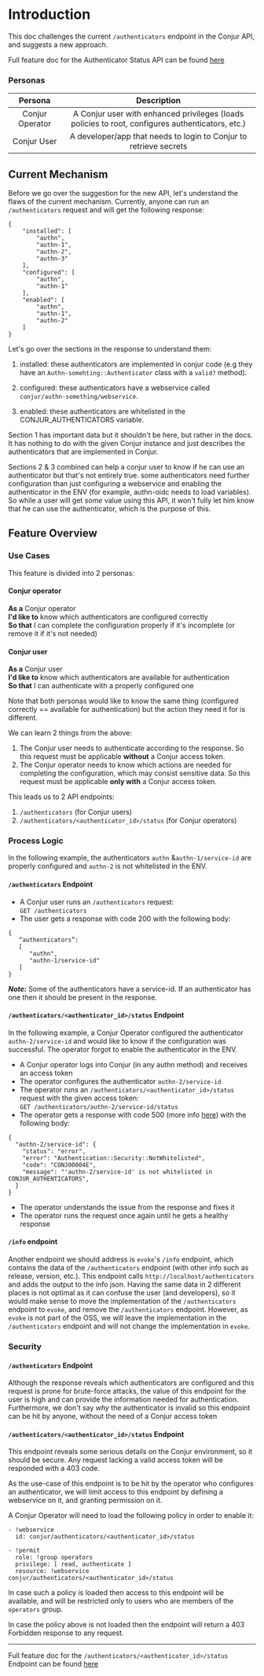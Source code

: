 # Introduction

This doc challenges the current `/authenticators` endpoint in the Conjur API, and
suggests a new approach.

Full feature doc for the Authenticator Status API can be found [here](authenticator_status_api.md)

### Personas

|     **Persona**    |                       **Description**                             |
|:---------------:|:-----------------------------------------------------------------:|
| Conjur Operator | A Conjur user with enhanced privileges (loads policies to root, configures authenticators, etc.) |
| Conjur User     | A developer/app that needs to login to Conjur to retrieve secrets |

## Current Mechanism

Before we go over the suggestion for the new API, let's understand the flaws of
the current mechanism. Currently, anyone can run an `/authenticators` request 
and will get the following response:
```
{
    "installed": [
        "authn",
        "authn-1",
        "authn-2",
        "authn-3"
    ],
    "configured": [
        "authn",
        "authn-1"
    ],
    "enabled": [
        "authn",
        "authn-1",
        "authn-2"
    ]
}
```

Let's go over the sections in the response to understand them:

1. installed: these authenticators are implemented in conjur code 
(e.g they have an `Authn-somehting::Authenticator` class with a `valid?` method).

1. configured: these authenticators have a webservice called 
`conjur/authn-something/webservice`.

1. enabled: these authenticators are whitelisted in the CONJUR_AUTHENTICATORS variable.

Section 1 has important data but it shouldn't be here, but rather in the docs. It has
nothing to do with the given Conjur instance and just describes the authenticators that
are implemented in Conjur.

Sections 2 & 3 combined can help a conjur user to know if he can use an authenticator
but that's not entirely true. some authenticators need further configuration than 
just configuring a webservice and enabling the authenticator in the ENV (for example, 
authn-oidc needs to load variables). So while a user will get _some_ value using this API, 
it won't fully let him know that he can use the authenticator, which is the purpose of this.

## Feature Overview 

### Use Cases

This feature is divided into 2 personas:

#### Conjur operator

**As a** Conjur operator\
**I'd like to** know which authenticators are configured correctly\
**So that** I can complete the configuration properly if it's incomplete (or remove
it if it's not needed)

#### Conjur user

**As a** Conjur user\
**I'd like to** know which authenticators are available for authentication\
**So that** I can authenticate with a properly configured one

Note that both personas would like to know the same thing (configured correctly == available for authentication)
but the action they need it for is different. 

We can learn 2 things from the above:

1. The Conjur user needs to authenticate according to the response. So this request must be applicable **without** a Conjur access token. 
1. The Conjur operator needs to know which actions are needed for completing the configuration,
which may consist sensitive data. So this request must be applicable **only with** a Conjur access token.

This leads us to 2 API endpoints:

1. `/authenticators` (for Conjur users)
1. `/authenticators/<authenticator_id>/status` (for Conjur operators)

### Process Logic

In the following example, the authenticators `authn` &`authn-1/service-id` are properly configured
and `authn-2` is not whitelisted in the ENV.

#### `/authenticators` Endpoint

- A Conjur user runs an `/authenticators` request:\
`GET /authenticators`
- The user gets a response with code 200 with the following body:
```
{
   “authenticators”:
   [
      "authn",
      "authn-1/service-id"
   ]
}
```

***Note:*** Some of the authenticators have a service-id. If an authenticator has one then it should
be present in the response.

#### `/authenticators/<authenticator_id>/status` Endpoint

In the following example, a Conjur Operator configured the authenticator `authn-2/service-id` and would like
to know if the configuration was successful. The operator forgot to enable the authenticator in the ENV.

- A Conjur operator logs into Conjur (in any authn method) and receives an access token
- The operator configures the authenticator `authn-2/service-id`
- The operator runs an `/authenticators/<authenticator_id>/status` request with the given access token:\
`GET /authenticators/authn-2/service-id/status`
- The operator gets a response with code 500 (more info [here](authenticator_status_api.md#response-code-for-unhealthy-authenticators)) with the following body:
```
{
  "authn-2/service-id": {
    "status": "error",
    "error": "Authentication::Security::NotWhitelisted",
    "code": "CONJ00004E",
    "message": "'authn-2/service-id' is not whitelisted in CONJUR_AUTHENTICATORS",
  }
}
```
- The operator understands the issue from the response and fixes it
- The operator runs the request once again until he gets a healthy response

#### `/info` endpoint

Another endpoint we should address is `evoke`'s `/info` endpoint, which contains the data of the `/authenticators` endpoint
(with other info such as release, version, etc.). This endpoint calls `http://localhost/authenticators` and adds the output to the info
json. Having the same data in 2 different places is not optimal as it can confuse the user (and developers), so it would make sense to move the
implementation of the `/authenticators` endpoint to `evoke`, and remove the `/authenticators` endpoint.
However, as `evoke` is not part of the OSS, we will leave the implementation in the `/authenticators` endpoint and will not change the implementation in `evoke`.

### Security

#### `/authenticators` Endpoint

Although the response reveals which authenticators are configured and this request is prone
for brute-force attacks, the value of this endpoint for the user is high and can
provide the information needed for authentication. Furthermore, we don't say _why_
the authenticator is invalid so this endpoint can be hit by anyone,
without the need of a Conjur access token

#### `/authenticators/<authenticator_id>/status` Endpoint

This endpoint reveals some serious details on the Conjur environment, so it should be 
secure. Any request lacking a valid access token will be responded with a 403 code.

As the use-case of this endpoint is to be hit by the operator who configures an
authenticator, we will limit access to this endpoint by defining a webservice on it,
and granting permission on it.

A Conjur Operator will need to load the following policy in order to enable it:
```
- !webservice
  id: conjur/authenticators/<authenticator_id>/status
  
- !permit
  role: !group operators
  privilege: [ read, authenticate ]
  resource: !webservice conjur/authenticators/<authenticator_id>/status
```

In case such a policy is loaded then access to this endpoint will be available, and
will be restricted only to users who are members of the `operators` group. 

In case the policy above is not loaded then the endpoint will return a 403 Forbidden response to any request.

---

Full feature doc for the `/authenticators/<authenticator_id>/status` Endpoint can be found [here](authenticator_status_api.md)